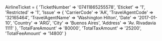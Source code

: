 AirlineTicket = {
    'TicketNumber' => '07411865255578',
    'Eticket' => '1',
    'Restricted' => '1',
    'Issue'  => {
        'CarrierCode' => 'AA',
        'TravelAgentCode' => '32165464',
        'TravelAgentName' => 'Washington Hilton',
        'Date' => '2017-01-10',
        'Country' => 'ARG',
        'City' => 'Buenos Aires',
        'Address' => 'Av. Rivadavia 1111'
    },
    'TotalFareAmount' => '80000',
    'TotalTaxAmount' => '25200',
    'TotalFeeAmount' => '14800'
}